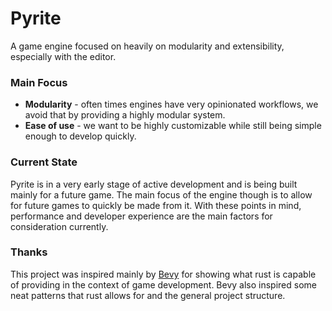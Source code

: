 # Pyrite

A game engine focused on heavily on modularity and extensibility, especially with the editor.

### Main Focus

- **Modularity** - often times engines have very opinionated workflows, we avoid that by providing a highly modular
  system.
- **Ease of use** - we want to be highly customizable while still being simple enough to develop quickly.

### Current State

Pyrite is in a very early stage of active development and is being built mainly for a future game. The main focus of the
engine though is to allow for future games to quickly be made from it. With these points in mind, performance and
developer experience are the main factors for consideration currently.

### Thanks

This project was inspired mainly by [Bevy](https://github.com/bevyengine/bevy) for showing what rust is capable of
providing in the context of game development. Bevy also inspired some neat patterns that rust allows for and the general
project structure.
